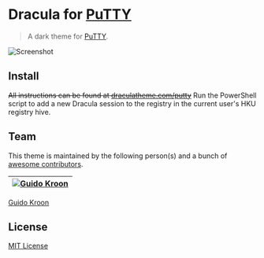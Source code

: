 # Dracula for [PuTTY](https://www.chiark.greenend.org.uk/~sgtatham/putty/)

> A dark theme for [PuTTY](https://www.chiark.greenend.org.uk/~sgtatham/putty/).

![Screenshot](https://github.com/gkroon/dracula-putty/raw/master/dracula-putty.png)

## Install

~~All instructions can be found at [draculatheme.com/putty](https://draculatheme.com/putty)~~
Run the PowerShell script to add a new Dracula session to the registry in the current user's HKU registry hive.

## Team

This theme is maintained by the following person(s) and a bunch of [awesome contributors](https://github.com/gkroon/dracula-putty/graphs/contributors).

[![Guido Kroon](https://avatars0.githubusercontent.com/u/8877690?v=3&s=70)](https://github.com/gkroon) |
--- |
[Guido Kroon](https://github.com/gkroon)

## License

[MIT License](./LICENSE)
